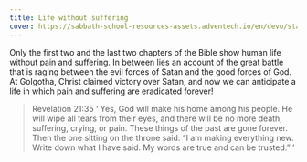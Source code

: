 ```yaml
---
title: Life without suffering
cover: https://sabbath-school-resources-assets.adventech.io/en/devo/start-into-life/04-why-why-why/arg1667922813290.jpg
---
```


Only the first two and the last two chapters of the Bible show human life without pain and suffering. In between lies an account of the great battle that is raging between the evil forces of Satan and the good forces of God. At Golgotha, Christ claimed victory over Satan, and now we can anticipate a life in which pain and suffering are eradicated forever!

> <callout>Revelation 21:3­5</callout>
> ‘ Yes, God will make his home among his people. He will wipe all tears from their eyes, and there will be no more death, suffering, crying, or pain. These things of the past are gone forever. Then the one sitting on the throne said: “I am making everything new. Write down what I have said. My words are true and can be trusted.” ’ 